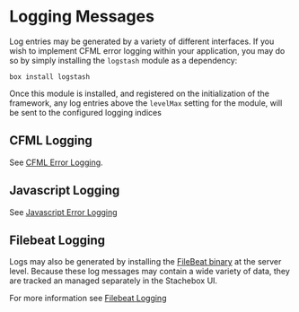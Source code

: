 # Logging Messages

Log entries may be generated by a variety of different interfaces.  If you wish to implement CFML error logging within your application, you may do so by simply installing the `logstash` module as a dependency:

```
box install logstash
```

Once this module is installed, and registered on the initialization of the framework, any log entries above the `levelMax` setting for the module, will be sent to the configured logging indices

## CFML Logging

See [CFML Error Logging](./CFMLLogging.md).


## Javascript Logging

See [Javascript Error Logging](./JavascriptLogging.md)

## Filebeat Logging

Logs may also be generated by installing the [FileBeat binary](https://www.elastic.co/guide/en/beats/filebeat/current/filebeat-installation-configuration.html) at the server level. Because these log messages may contain a wide variety of data, they are tracked an managed separately in the Stachebox UI. 

For more information see [Filebeat Logging](./FilebeatLogging.md)

